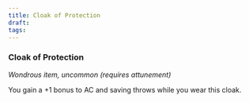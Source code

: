 ```yaml
---
title: Cloak of Protection
draft: 
tags:
---
```


### Cloak of Protection

*Wondrous item, uncommon (requires attunement)*

You gain a +1 bonus to AC and saving throws while you wear this cloak.